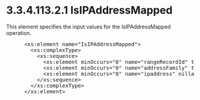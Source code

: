 <html dir="LTR" xmlns:mshelp="http://msdn.microsoft.com/mshelp" xmlns:ddue="http://ddue.schemas.microsoft.com/authoring/2003/5" xmlns:xlink="http://www.w3.org/1999/xlink" xmlns:tool="http://www.microsoft.com/tooltip">
 <body>
 <div id="header">
 <h1 class="heading">3.3.4.113.2.1 IsIPAddressMapped</h1>
 </div>
 <div id="mainSection">
 <div id="mainBody">
 <div id="allHistory" class="saveHistory"></div>
 <div id="sectionSection0" class="section" name="collapseableSection">
 

<p>This element specifies the input values for the
IsIPAddressMapped operation.</p>

<dl>
<dd>
<div><pre> &lt;xs:element name=&quot;IsIPAddressMapped&quot;&gt;
   &lt;xs:complexType&gt;
     &lt;xs:sequence&gt;
       &lt;xs:element minOccurs=&quot;0&quot; name=&quot;rangeRecordId&quot; type=&quot;xsd:long&quot; /&gt;
       &lt;xs:element minOccurs=&quot;0&quot; name=&quot;addressFamily&quot; type=&quot;syssock:AddressFamily&quot; /&gt;
       &lt;xs:element minOccurs=&quot;0&quot; name=&quot;ipaddress&quot; nillable=&quot;true&quot; type=&quot;sysnet:IPAddress&quot; /&gt;
     &lt;/xs:sequence&gt;
   &lt;/xs:complexType&gt;
 &lt;/xs:element&gt;
</pre></div>
</dd></dl>


 </div>
 </div>
 </div>
 </body>
</html>